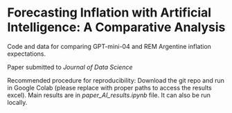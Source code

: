 # Forecasting Inflation with Artificial Intelligence: A Comparative Analysis

Code and data for comparing GPT-mini-04 and REM Argentine inflation expectations.

Paper submitted to *Journal of Data Science*

Recommended procedure for reproducibility: Download the git repo and run in Google Colab (please replace with proper paths to access the results excel). Main results are in *paper_AI_results.ipynb* file. It can also be run locally. 

